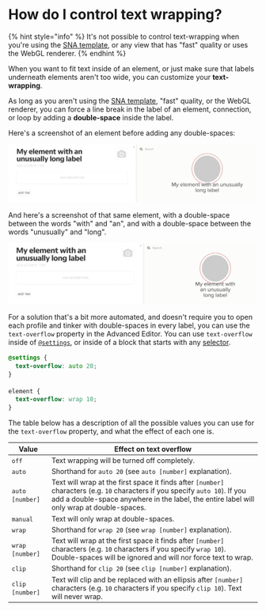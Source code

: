 # How do I control text wrapping?

{% hint style="info" %}
It's not possible to control text-wrapping when you're using the [SNA template](../guides/templates.md#sna-social-network-analysis-template), or any view that has "fast" quality or uses the WebGL renderer.
{% endhint %}

When you want to fit text inside of an element, or just make sure that labels underneath elements aren't too wide, you can customize your **text-wrapping**.

As long as you aren't using the [SNA template](../guides/templates.md#sna-social-network-analysis-template), "fast" quality, or the WebGL renderer, you can force a line break in the label of an element, connection, or loop by adding a **double-space** inside the label.

Here's a screenshot of an element before adding any double-spaces:

![element with unusually long label](../images/unusually-long-label.png)

And here's a screenshot of that same element, with a double-space between the words "with" and "an", and with a double-space between the words "unusually" and "long".

![element with unusually long label broken up using double-spaces](../images/unusually-long-label-double-space.png)

For a solution that's a bit more automated, and doesn't require you to open each profile and tinker with double-spaces in every label, you can use the `text-overflow` property in the Advanced Editor. You can use `text-overflow` inside of [`@settings`](../guides/default-view-settings.md#change-default-view-settings-in-the-advanced-editor), or inside of a block that starts with any [selector](../guides/selectors.md).

```scss
@settings {
  text-overflow: auto 20;
}

element {
  text-overflow: wrap 10;
}
```

The table below has a description of all the possible values you can use for the `text-overflow` property, and what the effect of each one is.

| Value           | Effect on text overflow                                                                                                                                                                                                    |
| --------------- | -------------------------------------------------------------------------------------------------------------------------------------------------------------------------------------------------------------------------- |
| `off`           | Text wrapping will be turned off completely.                                                                                                                                                                               |
| `auto`          | Shorthand for `auto 20` (see `auto [number]` explanation).                                                                                                                                                                 |
| `auto [number]` | Text will wrap at the first space it finds after `[number]` characters (e.g. `10` characters if you specify `auto 10`). If you add a double-space anywhere in the label, the entire label will only wrap at double-spaces. |
| `manual`        | Text will only wrap at double-spaces.                                                                                                                                                                                      |
| `wrap`          | Shorthand for `wrap 20` (see `wrap [number]` explanation).                                                                                                                                                                 |
| `wrap [number]` | Text will wrap at the first space it finds after `[number]` characters (e.g. `10` characters if you specify `wrap 10`). Double-spaces will be ignored and will nor force text to wrap.                                     |
| `clip`          | Shorthand for `clip 20` (see `clip [number]` explanation).                                                                                                                                                                 |
| `clip [number]` | Text will clip and be replaced with an ellipsis after `[number]` characters (e.g. `10` characters if you specify `clip 10`). Text will never wrap.                                                                         |
